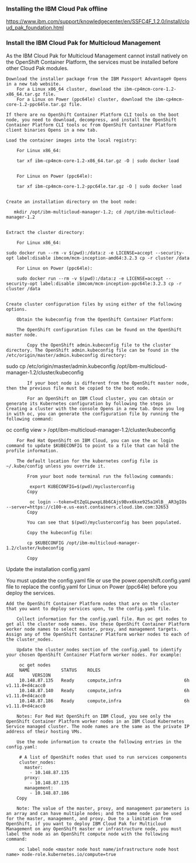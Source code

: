 
### Installing the IBM Cloud Pak offline
https://www.ibm.com/support/knowledgecenter/en/SSFC4F_1.2.0/install/cloud_pak_foundation.html

### Install the IBM Cloud Pak for Multicloud Management

As the IBM Cloud Pak for Multicloud Management cannot install natively on the OpenShift Container Platform, the services must be installed before other Cloud Pak modules.

    Download the installer package from the IBM Passport Advantage® Opens in a new tab website.
        For a Linux x86_64 cluster, download the ibm-cp4mcm-core-1.2-x86_64.tar.gz file.
        For a Linux on Power (ppc64le) cluster, download the ibm-cp4mcm-core-1.2-ppc64le.tar.gz file.

    If there are no OpenShift Container Platform CLI tools on the boot node, you need to download, decompress, and install the OpenShift Container Platform CLI tools oc from OpenShift Container Platform client binaries Opens in a new tab.

    Load the container images into the local registry:

        For Linux x86_64:

        tar xf ibm-cp4mcm-core-1.2-x86_64.tar.gz -O | sudo docker load


        For Linux on Power (ppc64le):

        tar xf ibm-cp4mcm-core-1.2-ppc64le.tar.gz -O | sudo docker load


    Create an installation directory on the boot node:

       mkdir /opt/ibm-multicloud-manager-1.2; cd /opt/ibm-multicloud-manager-1.2


    Extract the cluster directory:

        For Linux x86_64:
```
sudo docker run --rm -v $(pwd):/data:z -e LICENSE=accept --security-opt label:disable ibmcom/mcm-inception-amd64:3.2.3 cp -r cluster /data
```

        For Linux on Power (ppc64le):

        sudo docker run --rm -v $(pwd):/data:z -e LICENSE=accept --security-opt label:disable ibmcom/mcm-inception-ppc64le:3.2.3 cp -r cluster /data


    Create cluster configuration files by using either of the following options.

        Obtain the kubeconfig from the OpenShift Container Platform:

        The OpenShift configuration files can be found on the OpenShift master node.

            Copy the OpenShift admin.kubeconfig file to the cluster directory. The OpenShift admin.kubeconfig file can be found in the /etc/origin/master/admin.kubeconfig directory:

sudo cp /etc/origin/master/admin.kubeconfig /opt/ibm-multicloud-manager-1.2/cluster/kubeconfig


            If your boot node is different from the OpenShift master node, then the previous file must be copied to the boot node.

            For an OpenShift on IBM Cloud cluster, you can obtain or generate its Kubernetes configuration by following the steps in Creating a cluster with the console Opens in a new tab. Once you log in with oc, you can generate the configuration file by running the following command:

oc config view > /opt/ibm-multicloud-manager-1.2/cluster/kubeconfig

        For Red Hat OpenShift on IBM Cloud, you can use the oc login command to update $KUBECONFIG to point to a file that can hold the profile information.

        The default location for the kubernetes config file is ~/.kube/config unless you override it.

            From your boot node terminal run the following commands:

             export KUBECONFIG=$(pwd)/myclusterconfig
            Copy

             oc login --token=EtZqGLpwxpL8b6CAjs9Bvx6kxe925a1HlB__AR3gIOs --server=https://c100-e.us-east.containers.cloud.ibm.com:32653
            Copy

            You can see that $(pwd)/myclusterconfig has been populated.

            Copy the kubeconfig file:

            cp $KUBECONFIG /opt/ibm-multicloud-manager-1.2/cluster/kubeconfig

            Copy

Update the installation config.yaml

You must update the config.yaml file or use the power.openshift.config.yaml file to replace the config.yaml for Linux on Power (ppc64le) before you deploy the services.

    Add the OpenShift Container Platform nodes that are on the cluster that you want to deploy services upon, to the config.yaml file.

        Collect information for the config.yaml file. Run oc get nodes to get all the cluster node names. Use these OpenShift Container Platform worker node names to select master, proxy, and management targets. Assign any of the OpenShift Container Platform worker nodes to each of the cluster_nodes.

        Update the cluster_nodes section of the config.yaml to identify your chosen OpenShift Container Platform worker nodes. For example:

         oc get nodes
         NAME            STATUS    ROLES                                AGE       VERSION
         10.148.87.135   Ready     compute,infra                        6h        v1.11.0+d4cacc0
         10.148.87.140   Ready     compute,infra                        6h        v1.11.0+d4cacc0
         10.148.87.186   Ready     compute,infra                        6h        v1.11.0+d4cacc0

        Notes: For Red Hat OpenShift on IBM Cloud, you see only the OpenShift Container Platform worker nodes in an IBM Cloud Kubernetes Service managed cluster. The node names are the same as the private IP address of their hosting VMs.

        Use the node information to create the following entries in the config.yaml:

         # A list of OpenShift nodes that used to run services components
         cluster_nodes:
           master:
             - 10.148.87.135
           proxy:
             - 10.148.87.135
           management:
             - 10.148.87.186
        Copy

        Note: The value of the master, proxy, and management parameters is an array and can have multiple nodes; and the same node can be used for the master, management, and proxy. Due to a limitation from OpenShift, if you want to deploy IBM Cloud Pak for Multicloud Management on any OpenShift master or infrastructure node, you must label the node as an OpenShift compute node with the following command:

         oc label node <master node host name/infrastructure node host name> node-role.kubernetes.io/compute=true
